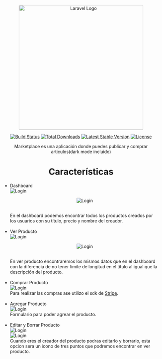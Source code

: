 <p align="center"><a href="https://laravel.com" target="_blank"><img src="https://raw.githubusercontent.com/laravel/art/master/logo-lockup/5%20SVG/2%20CMYK/1%20Full%20Color/laravel-logolockup-cmyk-red.svg" width="400" alt="Laravel Logo"></a></p>

<p align="center">
<a href="https://travis-ci.org/laravel/framework"><img src="https://travis-ci.org/laravel/framework.svg" alt="Build Status"></a>
<a href="https://packagist.org/packages/laravel/framework"><img src="https://img.shields.io/packagist/dt/laravel/framework" alt="Total Downloads"></a>
<a href="https://packagist.org/packages/laravel/framework"><img src="https://img.shields.io/packagist/v/laravel/framework" alt="Latest Stable Version"></a>
<a href="https://packagist.org/packages/laravel/framework"><img src="https://img.shields.io/packagist/l/laravel/framework" alt="License"></a>
</p>

<p align="center">Marketplace es una aplicación donde puedes publicar y comprar articulos(dark mode incluido)</p>

<h1 align="center">Características</h1>

<ul>

<li >Dashboard<br>
<img src="./readmeFiles/dashboardProductosEscritorio.PNG"alt="Login"/><br>
<p align="center"><img src="./readmeFiles/dashboardProductosCelular.PNG"alt="Login"/></p><br>En el dashboard podemos encontrar todos los productos creados por los usuarios con su título, precio y nombre del creador.
</li>
<br>

<li >Ver Producto<br>
<img src="./readmeFiles/verProductoEscritorio.PNG"alt="Login"/><br>
<p align="center"><img src="./readmeFiles/verProductoCelular.PNG"alt="Login"/></p><br>En ver producto encontraremos los mismos datos que en el dashboard con la diferencia de no tener límite de longitud en el título al igual que la descripción del producto.
</li>
<br>

<li>Comprar Producto<br>
<img src="./readmeFiles/comprarProducto.PNG"alt="Login"/><br>Para realizar las compras ase utilizo el sdk de <a href="https://stripe.com/docs/payments/accept-a-payment">Stripe</a>.
</li>
<br>

<li>Agregar Producto<br>
<img src="./readmeFiles/agregarProducto.PNG"alt="Login"/><br>Formulario para poder agrear el producto.
</li>
<br>

<li>Editar y Borrar Producto<br>
<img src="./readmeFiles/opcionEditarBorrar.PNG"alt="Login"/><br>
<img src="./readmeFiles/editarProducto.PNG"alt="Login"/><br>Cuando eres el creador del producto podras editarlo y borrarlo, esta opcion sera un icono de tres puntos que podremos encontrar en ver producto.
</li>
<br>

<ul>

